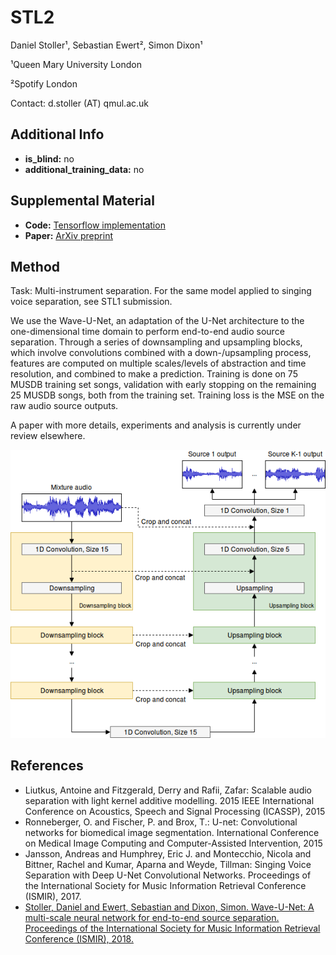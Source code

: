  # STL2 <!-- Your submission short name in <=4 characters -->
Daniel Stoller¹, Sebastian Ewert², Simon Dixon¹ <!-- Authors  -->

¹Queen Mary University London

²Spotify London <!-- Affiliations -->

Contact: d.stoller (AT) qmul.ac.uk <!-- one corresponding mail address -->

## Additional Info

* __is_blind:__ no  <!-- if you used supervised learning, answer no -->
* __additional_training_data:__ no  <!-- if you used more data than musdb (not including data augmentation)-->

## Supplemental Material

* __Code:__ [Tensorflow implementation](https://github.com/f90/Wave-U-Net)
* __Paper:__ [ArXiv preprint](https://arxiv.org/abs/1806.03185)

## Method

Task: Multi-instrument separation. For the same model applied to singing voice separation, see STL1 submission.

We use the Wave-U-Net, an adaptation of the U-Net architecture to the one-dimensional time domain to perform end-to-end audio source separation. Through a series of downsampling and upsampling blocks, which involve convolutions combined with a down-/upsampling process, features are computed on multiple scales/levels of abstraction and time resolution, and combined to make a prediction. Training is done on 75 MUSDB training set songs, validation with early stopping on the remaining 25 MUSDB songs, both from the training set. Training loss is the MSE on the raw audio source outputs.

A paper with more details, experiments and analysis is currently under review elsewhere.

<img src="./waveunet.png" width="700">

## References

- Liutkus, Antoine and Fitzgerald, Derry and Rafii, Zafar: Scalable audio separation with light kernel additive modelling. 2015 IEEE International Conference on Acoustics, Speech and Signal Processing (ICASSP), 2015
- Ronneberger, O. and Fischer, P. and Brox, T.: U-net: Convolutional networks for biomedical image segmentation. International Conference on Medical Image Computing and Computer-Assisted Intervention, 2015
- Jansson, Andreas and Humphrey, Eric J. and Montecchio, Nicola and Bittner, Rachel and Kumar, Aparna and Weyde, Tillman: Singing Voice Separation with Deep U-Net Convolutional Networks. Proceedings of the International Society for Music Information Retrieval Conference (ISMIR), 2017.
- [Stoller, Daniel and Ewert, Sebastian and Dixon, Simon. Wave-U-Net: A multi-scale neural network for end-to-end source separation. Proceedings of the International Society for Music Information Retrieval Conference (ISMIR), 2018.](https://arxiv.org/abs/1806.03185)

